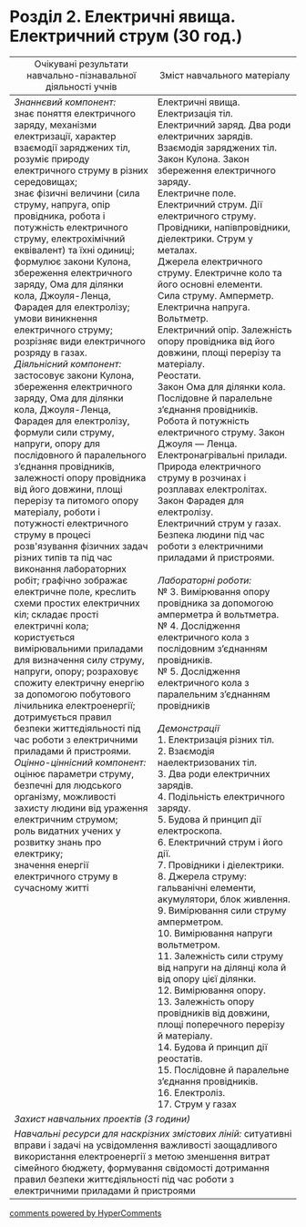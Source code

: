 <div id="hypercomments_widget" class="js-hypercomments-widget invisible"></div>

# Розділ 2. Електричні явища. Електричний струм (30 год.)

<table>
  <tr>
    <td width="50%" align="center">Очікувані результати навчально-пізнавальної діяльності учнів</td>
    <td width="50%" align="center">Зміст навчального матеріалу</td>
  </tr>
<tbody>
  <tr>
    <td width="50%" style="vertical-align:top !important;">
      <i>Знаннєвий компонент:</i><br>
      знає поняття електричного заряду, механізми електризації, характер взаємодії заряджених тіл, 
      розуміє природу електричного струму в різних середовищах;  <br>
      знає фізичні величини (сила струму, напруга, опір провідника, робота і потужність електричного струму, електрохімічний еквівалент) та їхні одиниці;  <br>
      формулює закони Кулона, збереження електричного заряду, Ома для ділянки кола, Джоуля-Ленца, Фарадея для електролізу;  <br>
      умови виникнення електричного струму;  <br>
      розрізняє види електричного розряду в газах. <br>
      <i>Діяльнісний компонент:</i><br>
      застосовує закони Кулона, збереження електричного заряду, Ома для ділянки кола, Джоуля-Ленца, Фарадея для електролізу, формули сили струму, напруги, опору для послідовного й паралельного з’єднання провідників, залежності опору провідника від його довжини, площі перерізу та питомого опору матеріалу, роботи і потужності електричного струму в процесі розв'язування фізичних задач різних типів та під час виконання лабораторних робіт; графічно зображає електричне поле, креслить схеми простих електричних кіл; складає прості електричні кола; користується вимірювальними приладами для визначення силу струму, напруги, опору; розраховує спожиту електричну енергію за допомогою побутового лічильника електроенергії; <br>
      дотримується правил безпеки життєдіяльності під час роботи з електричними приладами й пристроями. <br>
      <i>Оцінно-ціннісний компонент:</i><br>
      оцінює параметри струму, безпечні для людського організму, можливості захисту людини від ураження електричним струмом; <br>
      роль видатних учених у розвитку знань про електрику; <br>
      значення енергії електричного струму в сучасному житті
    </td>
    <td width="50%" style="vertical-align:top !important;">
      Електричні явища. Електризація тіл. Електричний заряд. Два роди електричних зарядів. <br>Взаємодія заряджених тіл. Закон Кулона. Закон збереження електричного заряду.<br>
      Електричне поле. Електричний струм. Дії електричного струму. Провідники, напівпровідники, діелектрики. Струм у металах. <br>
      Джерела електричного струму. Електричне коло та його основні елементи. <br>
      Сила струму. Амперметр. <br>
      Електрична напруга. Вольтметр.<br>
      Електричний опір. Залежність опору провідника від його довжини, площі перерізу та матеріалу. <br>
      Реостати.<br>
      Закон Ома для ділянки кола. Послідовне й паралельне з’єднання провідників.<br>
      Робота й потужність електричного струму. Закон Джоуля — Ленца. Електронагрівальні прилади. <br>
      Природа електричного струму в розчинах і розплавах електролітах. Закон Фарадея для електролізу. <br>
      Електричний струм у газах. <br>
      Безпека людини під час роботи з електричними приладами й пристроями. <br>
      <br>
      <i>Лабораторні роботи:</i><br>
      № 3. Вимірювання опору провідника за допомогою амперметра й вольтметра. <br>
      № 4. Дослідження електричного кола з послідовним з’єднанням провідників.  <br>
      № 5. Дослідження електричного кола з паралельним з’єднанням провідників <br>
      <br>
      <i>Демонстрації</i><br>
      1. Електризація різних тіл.<br>
      2. Взаємодія наелектризованих тіл. <br>
      3. Два роди електричних зарядів.<br>
      4. Подільність електричного заряду.<br>
      5. Будова й принцип дії електроскопа. <br>
      6. Електричний струм і його дії.<br>
      7. Провідники і діелектрики.<br>
      8. Джерела струму: гальванічні елементи, акумулятори, блок живлення.<br>
      9. Вимірювання сили струму амперметром.<br>
      10. Вимірювання напруги вольтметром.<br>
      11. Залежність сили струму від напруги на ділянці кола й від опору цієї ділянки.<br>
      12. Вимірювання опору.<br>
      13. Залежність опору провідників від довжини, площі поперечного перерізу й матеріалу.<br>
      14. Будова й принцип дії реостатів.<br>
      15. Послідовне й паралельне з’єднання провідників.<br>
      16. Електроліз.<br>
      17. Струм у газах
    </td>
    </tr>
      <tr>
    <td colspan="2" width="100%"><i>Захист навчальних проектів (3 години)</i></td>
  </tr>
    <tr>
    <td colspan="2" width="100%" style="vertical-align:top !important;">
      <i>Навчальні ресурси для наскрізних змістових ліній:</i> ситуативні вправи і задачі на усвідомлення важливості заощадливого використання електроенергії з метою зменшення витрат сімейного бюджету, формування свідомості дотримання правил безпеки життєдіяльності під час роботи з електричними приладами й пристроями  
    </td>
  </tr>
</tbody>
</table>


<div class="js-hypercomments-container">
<a href="http://hypercomments.com" class="hc-link" title="comments widget">comments powered by HyperComments</a>
</div>